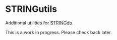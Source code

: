 # STRINGutils
Additional utilities for [STRINGdb](https://www.bioconductor.org/packages/release/bioc/html/STRINGdb.html). 

This is a work in progress. Please check back later.
